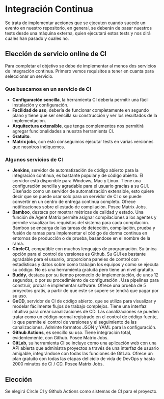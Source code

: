 # Integración Continua

Se trata de implementar acciones que se ejecuten cuando sucede un evento en nuestro repositorio, en general, se deberán de pasar nuestros tests desde una máquina externa, quien ejecutará estos tests y nos dirá cuales han pasado y cuales no.

## Elección de servicio online de CI

Para completar el objetivo se debe de implementar al menos dos servicios de integración continua. Primero vemos requisitos a tener en cuanta para seleccionar un servicio.

### Que buscamos en un servicio de CI

* **Configuración sencilla**, la herramienta CI debería permitir una fácil instalación y configuración.
* **Facilidad de uso**, debería de funcionar completamente en segundo plano y tiene que ser sencilla su construcción y ver los resultados de la implementación.
* **Arquitectura extensible**, que tenga complementos nos permitirá agregar funcionalidades a nuestra herramienta CI.
* **Gratuito**.
* **Matrix jobs**, con esto conseguimos ejecutar tests en varias versiones que nosotros indiquemos.

### Algunos servicios de CI

* **Jenkins**, servidor de automatización de código abierto para la integración continua, es bastante popular y de código abierto. El servidor está disponible para Windows, Mac y Linux. Tiene una configuración sencilla y agradable para el usuario gracias a su GUI. Diseñado como un servidor de automatización extensible, esto quiere decir que se puede usar solo para un servidor de CI o se puede convertir en un centro de entrega continua completo. Ofrece notificaciones sobre el estado de compilación. Posee Matrix Jobs.
* **Bamboo**, destaca por mostrar métricas de calidad y estado. Una función de Agent Matrix permite asignar compilaciones a los agentes y permite visualizar los requisitos del sistema para cada compilación. Bamboo se encarga de las tareas de detección, compilación, prueba y fusión de ramas para implementar el código de dorma continua en entornos de producción o de prueba, basándose en el nombre de la rama.
* **CircleCI**, compatible con muchos lenguajes de programación. Su única opción para el control de versiones es Github. Su GUI es bastante agradable para el usuario, proporciona paneles de control con estadísticas y datos sobre como trabajan los equipos y como se ejecuta su código. No es una herramienta gratuita pero tiene un nivel gratuito.
* **Buddy**, destaca por su tiempo promedio de implementación, de unos 12 segundos, o por su procedimiento de configuración . Usa pipelines para construir, probar e implementar software. Ofrece una prueba de 5 proyectos gratis, a partir de que este se supere se tendrá que pagar por su uso.
* **GoCD**, servidor de CI de código abierto, que se utiliza para visualizar y modelar fácilmente flujos de trabajo complejos. Tiene una interfaz intuitiva para crear canalizaciones de CD. Las canalizaciones se pueden tratar como un código normal registrado en el control de código fuente, lo que permite el control de versiones y el seguimiento de las canalizaciones. Adminte formatos JSON y YAML para la configuración.
* **Github Actions**, es sencillo su uso. Tiene integración total, evidentemente, con Github. Posee Matrix Jobs.
* **GitLab**, su herramienta CI se incluye como una aplicación web con una API abierta que administra proyectos a través de una interfaz de usuario amigable, integrándose con todas las funciones de GitLab. Ofrece un plan gratuito con todas las etapas del ciclo de vida de DevOps y hasta 2000 minutos de CI / CD. Posee Matrix Jobs.

## Elección

Se elegirá Circle CI y Github Actions como sistemas de CI para el proyecto.


